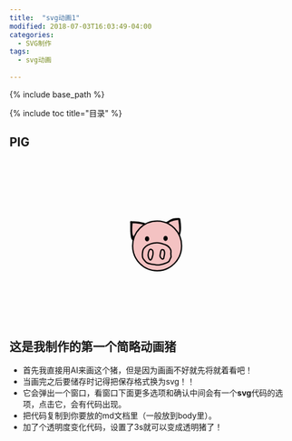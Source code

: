 ```yaml
---
title:  "svg动画1"
modified: 2018-07-03T16:03:49-04:00
categories: 
  - SVG制作
tags:
  - svg动画
  
---
```


{% include base_path %}

{% include toc title="目录" %}

## PIG

<!DOCTYPE html>
<html>
	<head>
		<meta charset="UTF-8">
	</head>
  <body>
      <?xml version="1.0" encoding="utf-8"?>
      <!-- Generator: Adobe Illustrator 21.0.0, SVG Export Plug-In . SVG Version: 6.00 Build 0)  -->
      <svg version="1.1" xmlns="http://www.w3.org/2000/svg" xmlns:xlink="http://www.w3.org/1999/xlink" x="0px" y="0px"
	       viewBox="0 0 2208 1242" style="enable-background:new 0 0 2208 1242;" xml:space="preserve">
       <style type="text/css">
	       .st0{fill:#F4C1C1;}
	       .st1{fill:none;stroke:#000000;stroke-width:10;stroke-linecap:round;stroke-linejoin:round;stroke-miterlimit:10;}
	       .st2{fill:none;stroke:#000000;stroke-width:10;stroke-miterlimit:10;}
       </style>
     <g id="图层_3">
	    <g id="XMLID_2_">
		   <g>
			   <path class="st0" d="M1316.2,540.8c0.2,9.2,0.1,18.7-3.9,27l-88.7-75.2c0.3-0.3,0.6-0.6,0.8-1l12.2-13.1c1.6-0.9,3.3-1.8,4.8-2.8
				   c2.9-0.6,5.9-0.7,8.5-2.1c17.1-9.3,36.5-10,55.7-13.1c0.7-0.1,1.4-0.2,2,0.2c0.5,0.4,0.7,1.1,0.8,1.8
				   C1313,488.4,1315.5,514.6,1316.2,540.8z"/>
			   <path class="st0" d="M1238.5,476.5c0.9-0.4,1.9-0.6,3-0.8c-1.5,1-3.2,1.9-4.8,2.8L1238.5,476.5z"/>
			   <path class="st0" d="M1238.8,476.2l-0.3,0.3c-0.1,0-0.2,0.1-0.3,0.1c-0.1,0-0.1,0-0.2,0.1
				   C1238.3,476.5,1238.5,476.4,1238.8,476.2z"/>
			   <path class="st0" d="M1236.7,478.5l-12.2,13.1c1.2-1.7,2.2-4.4,3.6-5.3C1229.8,482.6,1233.2,480.5,1236.7,478.5z"/>
			   <path class="st0" d="M1236.3,477.9c-3.2,2.3-6.4,4.7-9.6,7c0.2-0.3,0.4-0.6,0.6-0.9c-0.2,0-0.4,0.1-0.6,0.1
				   c2.4-1.6,4.8-3.3,7.2-4.9c1.3-0.9,2.7-1.8,4.2-2.5C1237.4,477.1,1236.9,477.5,1236.3,477.9z"/>
			   <path class="st0" d="M1227.3,484c-0.2,0.3-0.3,0.6-0.6,0.9c-2.2,1.6-4.3,3.2-6.5,4.8l-0.8-0.7c2.4-1.6,4.8-3.3,7.2-5
				   C1226.8,484.1,1227.1,484,1227.3,484z"/>
			   <path class="st0" d="M1226.7,484.9c-1.4,2-3.9,3.6-6.3,5l-0.2-0.2C1222.3,488.1,1224.5,486.5,1226.7,484.9z"/>
			   <path class="st0" d="M1236.3,477.9c0.6-0.4,1.2-0.8,1.8-1.2c0.1,0,0.1-0.1,0.2-0.1c0.1,0,0.2-0.1,0.3-0.1l-1.9,2
				   c-3.5,2-6.8,4.1-8.7,7.8c-1.4,0.9-2.4,3.6-3.6,5.3l-0.9,1l-3.1-2.7c2.4-1.4,4.8-2.9,6.3-5
				   C1229.9,482.6,1233.1,480.3,1236.3,477.9z"/>
			   <path class="st0" d="M1223.6,492.6l0.9-1C1224.2,492,1223.9,492.4,1223.6,492.6L1223.6,492.6z"/>
			   <path class="st0" d="M1223.6,492.6L1223.6,492.6c-0.1,0.1-0.2,0.2-0.3,0.3L1223.6,492.6z"/>
			   <path class="st0" d="M1238.8,476.2c-0.3,0.2-0.5,0.3-0.8,0.5c-1.5,0.6-2.8,1.5-4.2,2.5c-2.4,1.6-4.8,3.3-7.2,4.9
				   c-1.3,0.1-2.4,0-3.9,0.7c7.1-3,12.5-9.4,20.5-10.3c-0.6,0.4-1.1,0.8-1.7,1.2c-1,0.2-2,0.4-3,0.8L1238.8,476.2z"/>
			   <path class="st0" d="M1219.8,483.6c15.1-9.6,30.5-19.4,47.8-23.8c12.9-3.3,26.3-3.4,39.6-3.5c2.3,0,4.9,0.1,6.5,1.7
				   c1.3,1.3,1.6,3.1,1.9,4.9c6.6,40.1,11.7,82.7-3.8,120.4l-97.7-94.9C1213.5,486.4,1217.8,483.4,1219.8,483.6z M1243.2,474.5
				   c-8,0.9-13.4,7.2-20.5,10.3c1.6-0.7,2.6-0.6,3.9-0.7c-2.4,1.7-4.8,3.3-7.2,5l0.8,0.7c-0.7,0.5-1.4,1-2,1.5
				   c0.7-0.4,1.5-0.9,2.3-1.3l3.1,2.7l-0.3,0.3c0.1-0.1,0.2-0.2,0.3-0.3l88.7,75.2c4-8.3,4.1-17.8,3.9-27
				   c-0.6-26.3-3.2-52.5-7.7-78.3c-0.1-0.7-0.3-1.4-0.8-1.8c-0.6-0.4-1.3-0.3-2-0.2c-19.2,3.1-38.6,3.9-55.7,13.1
				   c-2.6,1.4-5.6,1.5-8.5,2.1C1242.1,475.3,1242.6,474.9,1243.2,474.5z"/>
			   <path class="st0" d="M1218.1,491.2c0.7-0.5,1.4-1,2-1.5l0.2,0.2C1219.6,490.4,1218.9,490.8,1218.1,491.2z"/>
			   <path class="st0" d="M1048.2,498.1L944,481.9c30.9-2.2,62.3,1.5,91.8,10.7C1040.2,494,1044.5,495.5,1048.2,498.1z"/>
			   <path class="st0" d="M946.8,490.9l8,105.3c-2.6-5.5-6.7-11.4-7.9-17.3c-4.1-19.9-3.5-40.2-2.4-60.6
				   C945,509.2,945.8,500,946.8,490.9z"/>
			   <path class="st0" d="M951.5,603.2l-3.2-7.3C949.7,598.2,950.9,600.6,951.5,603.2z"/>
			   <path class="st0" d="M945.6,589.7l2.7,6.2c-0.8-1.3-1.6-2.6-2.3-3.9C945.9,591.3,945.8,590.5,945.6,589.7z"/>
			   <path class="st0" d="M953.9,604.3c-3-7.6-5.9-15.2-8.9-22.8c-2.4-6-4.8-12.1-5.9-18.5c-1.1-6-1.1-12.1-1.1-18.2
				   c0-18.4,0-36.8,0-55.3c0,0,0,0,0,0.1l1.7-3.9c0.4,0.1,0.7,0.3,0.9,0.6c24.7-0.2,46.8,2.1,71.1,6.3c9.2,1.6,18.4,3.5,27,7
				   l-81.4,116C955.6,611,955.7,609,953.9,604.3z M946.9,579c1.2,5.9,5.4,11.8,7.9,17.3l-8-105.3c-1.1,9.1-1.8,18.3-2.3,27.4
				   C943.5,538.7,942.8,559,946.9,579z"/>
			   <path class="st0" d="M945.6,589.7c0.1,0.8,0.3,1.6,0.4,2.3c-2-3.3-3.7-6.7-3.9-10.5L945.6,589.7z"/>
			   <path class="st0" d="M952.9,613.5c-1.7-0.4,1.5,6.1,0.4,4.8c-3.6-4.1-7.3-8.7-8.4-14c-0.9-4.1-1.8-8.3-2.8-12.4
				   c-1.8-7.6-0.7-12.5-2.4-20.1c2.3,5.3,4.8,11.6,6,17.9l-3.5-8.1c0.2,3.8,1.9,7.1,3.9,10.5c0.4,3.1,0.4,6.1-0.1,9
				   C947.9,605.4,950.2,609.5,952.9,613.5z"/>
			   <path class="st0" d="M939.7,485.8l-1.7,3.9c0,0,0,0,0-0.1c0-1.1,0-2.2,0-3.3C938.4,485.8,939.1,485.6,939.7,485.8z"/>
			   <path class="st0" d="M938,489.6c-1.7-2.4-0.1-6.4-0.6-9.3c1.6,0,3.1,0,4.7,0l-2.3,5.4c-0.6-0.2-1.3,0-1.7,0.5
				   C938,487.4,938,488.5,938,489.6z"/>
		   </g>
		   <g>
			   <path class="st1" d="M938,489.6c0,18.4,0,36.8,0,55.3c0,6.1,0,12.2,1.1,18.2c1.2,6.4,3.5,12.5,5.9,18.5c3,7.6,6,15.2,8.9,22.8
				c1.8,4.6,1.7,6.7,3.4,11.4"/>
			   <path class="st1" d="M1038.7,499.7c-8.6-3.5-17.8-5.4-27-7c-24.3-4.2-46.4-6.5-71.1-6.3c-0.2-0.3-0.5-0.5-0.9-0.6"/>
			   <path class="st1" d="M944,481.9c30.9-2.2,62.3,1.5,91.8,10.7c4.3,1.4,8.7,2.9,12.3,5.5"/>
			   <path class="st1" d="M946.8,490.9c-1.1,9.1-1.8,18.3-2.3,27.4c-1.1,20.4-1.7,40.7,2.4,60.6c1.2,5.9,5.4,11.8,7.9,17.3"/>
			   <path class="st1" d="M946,592c0.8,1.3,1.6,2.6,2.3,3.9c1.3,2.3,2.5,4.7,3.2,7.3"/>
			   <path class="st1" d="M945.6,589.7c-1.2-6.2-3.6-12.5-6-17.9c1.8,7.6,0.7,12.5,2.4,20.1c1,4.1,1.9,8.3,2.8,12.4
				c1.2,5.4,4.8,9.9,8.4,14c1.1,1.3-2.1-5.2-0.4-4.8c-2.7-4-5-8.2-7-12.5c0.5-2.9,0.5-5.9,0.1-9
				C945.9,591.3,945.8,590.5,945.6,589.7z"/>
			   <path class="st1" d="M942,480.3c-1.6,0-3.1,0-4.7,0c0.5,2.9-1,6.9,0.6,9.3c0,0,0,0,0,0.1"/>
			   <path class="st1" d="M1311.8,583.2c15.4-37.6,10.4-80.2,3.8-120.4c-0.3-1.8-0.6-3.6-1.9-4.9c-1.6-1.6-4.2-1.7-6.5-1.7
				c-13.3,0.1-26.7,0.3-39.6,3.5c-17.3,4.4-32.7,14.2-47.8,23.8c-2-0.2-6.3,2.8-5.7,4.7"/>
			   <path class="st1" d="M1241.5,475.7c2.9-0.6,5.9-0.7,8.5-2.1c17.1-9.3,36.5-10,55.7-13.1c0.7-0.1,1.4-0.2,2,0.2
				c0.5,0.4,0.7,1.1,0.8,1.8c4.5,25.9,7.1,52.1,7.7,78.3c0.2,9.2,0.1,18.7-3.9,27"/>
			   <path class="st1" d="M1238,476.7c0.1,0,0.1-0.1,0.2-0.1c0.1,0,0.2-0.1,0.3-0.1"/>
			   <path class="st1" d="M1219.4,489c2.4-1.6,4.8-3.3,7.2-5"/>
			   <path class="st1" d="M1238.8,476.2c-0.3,0.2-0.5,0.3-0.8,0.5c-0.6,0.4-1.2,0.8-1.8,1.2c-3.2,2.3-6.4,4.7-9.6,7
				c-2.2,1.6-4.3,3.2-6.5,4.8c-0.7,0.5-1.4,1-2,1.5c0.7-0.4,1.5-0.9,2.3-1.3c2.4-1.4,4.8-2.9,6.3-5c0.2-0.3,0.4-0.6,0.6-0.9
				c-0.2,0-0.4,0.1-0.6,0.1c-1.3,0.1-2.4,0-3.9,0.7c7.1-3,12.5-9.4,20.5-10.3c-0.6,0.4-1.1,0.8-1.7,1.2c-1.5,1-3.2,1.9-4.8,2.8
				c-3.5,2-6.8,4.1-8.7,7.8c-1.4,0.9-2.4,3.6-3.6,5.3c-0.3,0.4-0.5,0.7-0.8,1c-0.1,0.1-0.2,0.2-0.3,0.3"/>
		   </g>
	    </g>
     </g>
     <g id="图层_4">
	    <g id="XMLID_1_">
		   <g>
			 <path class="st0" d="M1140.8,474.5c104.6,0,189.3,85.8,189.3,191.7s-84.8,191.7-189.3,191.7c-104.6,0-189.3-85.8-189.3-191.7
				S1036.3,474.5,1140.8,474.5z"/>
		   </g>
		   <g>
			 <path class="st2" d="M1330.2,666.2c0,105.9-84.8,191.7-189.3,191.7c-104.6,0-189.3-85.8-189.3-191.7s84.8-191.7,189.3-191.7
				C1245.4,474.5,1330.2,560.3,1330.2,666.2z"/>
		   </g>
	    </g>
     </g>
     <g id="图层_5">
	    <ellipse cx="1063.4" cy="612" rx="16.6" ry="19.6"/>
	    <ellipse cx="1206.1" cy="608.7" rx="16.6" ry="19.6"/>
     </g>
     <g id="图层_6">
	    <path class="st1" d="M1048.7,673.7c25.5-19.9,57.6-31,89.9-31.3c9.6-0.1,19.3,0.8,28.7,2.8c13,2.8,25.4,7.7,37.8,12.5
		c11.8,4.7,25.2,13,32.3,23.6c3.5,5.3,7.1,10.7,8.9,16.8c0.9,2.9,1.4,5.9,1.8,8.9c1.1,6.7-2.3,15.6-0.9,22.2
		c1.4,6.4,0.4,15.6,1.8,22c-4.1,8.9-8.3,17.7-12.4,26.6c-1.1,2.3-2.1,4.6-3.6,6.6c-2,2.7-4.6,4.7-7.4,6.6
		c-17,11.6-37.9,15.8-58.1,19.8c-6.2,1.2-12.4,2.4-18.7,2.6c-7.3,0.2-14.5-0.9-21.6-1.9c-9.1-1.4-18.2-2.8-27.2-4.2
		c-14.5-2.2-29.7-4.7-41.6-13.2c-7.7-5.5-13.6-13.1-19.3-20.6c-3-3.9-5.9-7.8-8-12.2c-5.6-11.7-4.6-25.4-3.5-38.3
		c0.9-10.6,2-21.4,6.8-30.8c2.8-5.3,6.7-10,11.5-13.7"/>
	    <path class="st1" d="M1072,746.1c1.2,9,4.9,17.7,10.6,24.8c1.8,2.3,4.2,4.6,7.1,4.4c3.2-0.2,5.4-3.4,7-6.2
		c2.4-4.3,4.9-8.6,6.3-13.4c0.7-2.6,1.1-5.3,1.9-7.9c0.7-2.5,1.8-5,2.6-7.5c2.6-8.2,2.2-16.9,1.7-25.5c-0.2-4.3-0.5-8.8-2.6-12.6
		c-5.3-9.5-20-13.5-25.8-3.3C1073.6,711.7,1070.1,731.7,1072,746.1z"/>
	    <path class="st1" d="M1163.8,737.7c-0.3,2.1-0.6,4.2-0.4,6.3c0.3,5.3,3.3,10.2,6.5,14.4c2.7,3.6,5.9,7.1,10.2,8.5
		c4.3,1.5,9.8,0.1,11.6-4c0.7-1.6,0.8-3.3,1-5.1c1.5-14.5,7.9-28.7,5.6-43c-0.8-4.7-2.4-9.1-4.1-13.6c-0.3-0.9-0.7-1.8-1.3-2.6
		c-0.9-1-2.2-1.5-3.6-1.9c-11.9-3.4-15.4-2.9-19.3,9C1166.7,716.1,1165.3,727,1163.8,737.7z"/>
      </g>
       <animate attributeName="opacity" from="1" to="0" begin="0s" dur="3s" repeatCount="indefinite" /> 
      </svg>
  </body>
</html>


## 这是我制作的第一个简略动画猪
* 首先我直接用AI来画这个猪，但是因为画画不好就先将就着看吧！
* 当画完之后要储存时记得把保存格式换为svg！！
* 它会弹出一个窗口，看窗口下面更多选项和确认中间会有一个**svg**代码的选项，点击它，会有代码出现。
* 把代码复制到你要放的md文档里（一般放到body里）。
* 加了个透明度变化代码，设置了3s就可以变成透明猪了！
